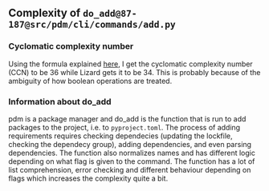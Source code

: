 ## Complexity of `do_add@87-187@src/pdm/cli/commands/add.py`

### Cyclomatic complexity number 
Using the formula explained [here](https://radon.readthedocs.io/en/latest/intro.html#cyclomatic-complexity), I get the cyclomatic complexity number (CCN) to be 36 while Lizard gets it to be 34. This is probably because of the ambiguity of how boolean operations are treated. 

### Information about do_add
pdm is a package manager and do_add is the function that is run to add packages to the project, i.e. to `pyproject.toml`. The process of adding requirements requires checking dependecies (updating the lockfile, checking the dependecy group), adding dependencies, and even parsing dependencies. The function also normalizes names and has different logic
depending on what flag is given to the command. The function has a lot of list comprehension, error checking and different behaviour depending on flags which increases the complexity
quite a bit. 

